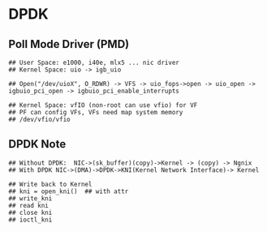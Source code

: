 DPDK
====

## Poll Mode Driver (PMD)

    ## User Space: e1000, i40e, mlx5 ... nic driver
    ## Kernel Space: uio -> igb_uio

    ## Open("/dev/uioX", O_RDWR) -> VFS -> uio_fops->open -> uio_open -> igbuio_pci_open -> igbuio_pci_enable_interrupts

    ## Kernel Space: vfIO (non-root can use vfio) for VF
    ## PF can config VFs, VFs need map system memory
    ## /dev/vfio/vfio

## DPDK Note

    ## Without DPDK:  NIC->(sk_buffer)(copy)->Kernel -> (copy) -> Ngnix
    ## With DPDK NIC->(DMA)->DPDK->KNI(Kernel Network Interface)-> Kernel

    ## Write back to Kernel
    ## kni = open_kni()  ## with attr
    ## write_kni
    ## read kni
    ## close kni
    ## ioctl_kni
